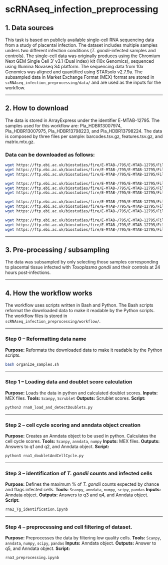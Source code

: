 # scRNAseq_infection_preprocessing


## 1. Data sources

This task is based on publicly available single-cell RNA sequencing data from a study of placental infection. The dataset includes multiple samples unders two different infection conditions (*T. gondii*-infected samples and controls). The single-cell data was originally produces using the Chromium Next GEM Single Cell 3′ v3.1 (Dual index) kit (10x Genomics), sequenced using Illumina Novaseq S4 platform. The sequencing data from 10x Genomics was aligned and quantified using STARsolo v2.7.9a. The subsampled data in Market Exchange Format (MEX) format are stored in `scRNAseq_infection_preprocessing/data/` and are used as the inputs for the workflow.

---

## 2. How to download

The data is stored in ArrayExpress under the identifier E-MTAB-12795. The samples used for this workflow are: Pla_HDBR13007974, Pla_HDBR13007975, Pla_HDBR13798223, and Pla_HDBR13798224. The data is composed by three files per sample: barcodes.tsv.gz, features.tsv.gz, and matrix.mtx.gz.
### Data can be downloaded as follows:

```bash
wget https://ftp.ebi.ac.uk/biostudies/fire/E-MTAB-/795/E-MTAB-12795/Files/Pla_HDBR13007974_barcodes.tsv.gz
wget https://ftp.ebi.ac.uk/biostudies/fire/E-MTAB-/795/E-MTAB-12795/Files/Pla_HDBR13007974_features.tsv.gz
wget https://ftp.ebi.ac.uk/biostudies/fire/E-MTAB-/795/E-MTAB-12795/Files/Pla_HDBR13007974_matrix.mtx.gz

wget https://ftp.ebi.ac.uk/biostudies/fire/E-MTAB-/795/E-MTAB-12795/Files/Pla_HDBR13007975_barcodes.tsv.gz
wget https://ftp.ebi.ac.uk/biostudies/fire/E-MTAB-/795/E-MTAB-12795/Files/Pla_HDBR13007975_features.tsv.gz
wget https://ftp.ebi.ac.uk/biostudies/fire/E-MTAB-/795/E-MTAB-12795/Files/Pla_HDBR13007975_matrix.mtx.gz

wget https://ftp.ebi.ac.uk/biostudies/fire/E-MTAB-/795/E-MTAB-12795/Files/Pla_HDBR13798223_barcodes.tsv.gz
wget https://ftp.ebi.ac.uk/biostudies/fire/E-MTAB-/795/E-MTAB-12795/Files/Pla_HDBR13798223_features.tsv.gz
wget https://ftp.ebi.ac.uk/biostudies/fire/E-MTAB-/795/E-MTAB-12795/Files/Pla_HDBR13798223_matrix.mtx.gz

wget https://ftp.ebi.ac.uk/biostudies/fire/E-MTAB-/795/E-MTAB-12795/Files/Pla_HDBR13798224_barcodes.tsv.gz
wget https://ftp.ebi.ac.uk/biostudies/fire/E-MTAB-/795/E-MTAB-12795/Files/Pla_HDBR13798224_features.tsv.gz
wget https://ftp.ebi.ac.uk/biostudies/fire/E-MTAB-/795/E-MTAB-12795/Files/Pla_HDBR13798224_matrix.mtx.gz
```


---

## 3. Pre-processing / subsampling

The data was subsampled by only selecting those samples corresponding to placental tissue infected with *Toxoplasma gondii* and their controls at 24 hours post-infections.


---

## 4. How the workflow works
The workflow uses scripts written in Bash and Python. The Bash scripts reformat the downloaded data to make it readable by the Python scripts.
The workflow files is stored in `scRNAseq_infection_preprocessing/workflow/`.

---

### Step 0 – Reformatting data name

**Purpose:** Reformats the downloaded data to make it readable by the Python scripts.
```bash
bash organize_samples.sh
```

---

### Step 1 – Loading data and doublet score calculation

**Purpose:** Loads the data in python and calculated doublet scores.
**Inputs:** MEX files.
**Tools:** `Scanpy`, `Scrublet`
**Outputs:** Scrublet scores.
**Script:**
```python
python3 rna0_load_and_detectDoublets.py
```

---

### Step 2 – cell cycle scoring and anndata object creation

**Purpose:** Creates an Anndata object to be used in python. Calculates the cell cycle scores.
**Tools:** `Scanpy`, `anndata`, `numpy`
**Inputs:** MEX files.
**Outputs:** Answers to q1 and q2, and Anndata object.
**Script:**
```python
python3 rna1_doubletAndCellCycle.py
```

---

### Step 3 – identification of *T. gondii* counts and infected cells

**Purpose:** Defines the maximum % of *T. gondii* counts expected by chance and flags infected cells.
**Tools:** `Scanpy`, `anndata`, `numpy`, `scipy`, `pandas`
**Inputs:** Anndata object.
**Outputs:** Answers to q3 and q4, and Anndata object.
**Script:**
```python
rna2_Tg_identification.ipynb
```

---

### Step 4 – preprocessing and cell filtering of dataset.

**Purpose:** Preprocesses the data by filtering low quality cells.
**Tools:** `Scanpy`, `anndata`, `numpy`, `scipy`, `pandas`
**Inputs:** Anndata object.
**Outputs:** Answer to q5, and Anndata object.
**Script:**
```python
rna3_preprocessing.ipynb
```
